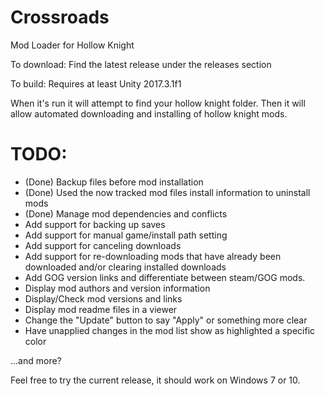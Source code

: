 # Crossroads
Mod Loader for Hollow Knight

To download: Find the latest release under the releases section

To build: Requires at least Unity 2017.3.1f1

When it's run it will attempt to find your hollow knight folder. 
Then it will allow automated downloading and installing of hollow knight mods.

# TODO:

  * (Done) Backup files before mod installation
  * (Done) Used the now tracked mod files install information to uninstall mods
  * (Done) Manage mod dependencies and conflicts
  * Add support for backing up saves
  * Add support for manual game/install path setting
  * Add support for canceling downloads
  * Add support for re-downloading mods that have already been downloaded and/or clearing installed downloads
  * Add GOG version links and differentiate between steam/GOG mods.
  * Display mod authors and version information
  * Display/Check mod versions and links
  * Display mod readme files in a viewer
  * Change the "Update" button to say "Apply" or something more clear
  * Have unapplied changes in the mod list show as highlighted a specific color

...and more?


Feel free to try the current release, it should work on Windows 7 or 10.
